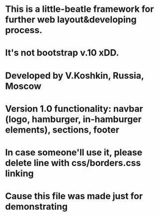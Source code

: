 # This is a little-beatle framework for further web layout&developing process.
# It's not bootstrap v.10 xDD. 
# Developed by V.Koshkin, Russia, Moscow
# Version 1.0 functionality: navbar (logo, hamburger, in-hamburger elements), sections, footer
# In case someone'll use it, please delete line with css/borders.css linking
# Cause this file was made just for demonstrating
